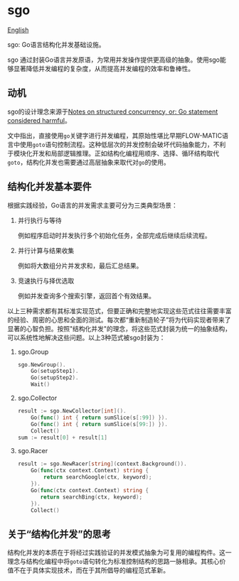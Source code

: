 # sgo

[English](README.md)

sgo: Go语言结构化并发基础设施。

sgo 通过封装Go语言并发原语，为常用并发操作提供更高级的抽象。使用sgo能够显著降低并发编程的复杂度，从而提高并发编程的效率和鲁棒性。

## 动机

sgo的设计理念来源于[Notes on structured concurrency, or: Go statement considered harmful](https://vorpus.org/blog/notes-on-structured-concurrency-or-go-statement-considered-harmful/)。

文中指出，直接使用`go`关键字进行并发编程，其原始性堪比早期FLOW-MATIC语言中使用`goto`语句控制流程。这种低层次的并发控制会破坏代码抽象能力，不利于模块化开发和局部逻辑推理。正如结构化编程用顺序、选择、循环结构取代`goto`，结构化并发也需要通过高层抽象来取代对`go`的使用。

## 结构化并发基本要件

根据实践经验，Go语言的并发需求主要可分为三类典型场景：

1. 并行执行与等待

    例如程序启动时并发执行多个初始化任务，全部完成后继续后续流程。

2. 并行计算与结果收集

    例如将大数组分片并发求和，最后汇总结果。

3. 竞速执行与择优选取

    例如并发查询多个搜索引擎，返回首个有效结果。

以上三种需求都有其标准实现范式，但要正确和完整地实现这些范式往往需要丰富的经验、周密的心思和全面的测试。每次都“重新制造轮子”将为代码实现者带来了显著的心智负担。按照"结构化并发"的理念，将这些范式封装为统一的抽象结构，可以系统性地解决这些问题。以上3种范式被sgo封装为：

1. sgo.Group

    ```go
    sgo.NewGroup().
        Go(setupStep1).
        Go(setupStep2).
        Wait()
    ```

2. sgo.Collector

    ```go
    result := sgo.NewCollector[int]().
        Go(func() int { return sumSlice(s[:99]) }).
        Go(func() int { return sumSlice(s[99:]) }).
        Collect()
    sum := result[0] + result[1]
    ```

3. sgo.Racer

    ```go
    result := sgo.NewRacer[string](context.Background()).
        Go(func(ctx context.Context) string {
            return searchGoogle(ctx, keyword);
        }).
        Go(func(ctx context.Context) string {
           return searchBing(ctx, keyword);
        }).
        Collect()
    ```

## 关于“结构化并发”的思考

结构化并发的本质在于将经过实践验证的并发模式抽象为可复用的编程构件。这一理念与结构化编程中将`goto`语句转化为标准控制结构的思路一脉相承。其核心价值不在于具体实现技术，而在于其所倡导的编程范式革新。
